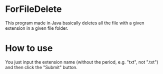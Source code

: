 # ForFileDelete
This program made in Java basically deletes all the file with a given extension in a given file folder.

# How to use
You just input the extension name (without the period, e.g. "txt", not ".txt") and then click the "Submit" button.
